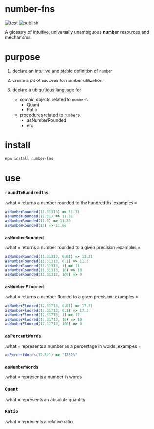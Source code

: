 # number-fns

![test](https://github.com/ehmpathy/number-fns/workflows/test/badge.svg)
![publish](https://github.com/ehmpathy/number-fns/workflows/publish/badge.svg)

A glossary of intuitive, universally unambiguous **number** resources and mechanisms.

# purpose

1. declare an intuitive and stable definition of `number`

2. create a pit of success for number utilization

3. declare a ubiquitious language for
    - domain objects related to `number`s
      - Quant
      - Ratio
    - procedures related to `number`s
      - asNumberRounded
      - etc

# install

```sh
npm install number-fns
```

# use

### `roundToHundredths`

.what = returns a number rounded to the hundredths
.examples =
```ts
asNumberRounded(11.31313) => 11.31
asNumberRounded(11.31) => 11.31
asNumberRounded(11.3) => 11.30
asNumberRounded(11) => 11.00
```

### `asNumberRounded`

.what = returns a number rounded to a given precision
.examples =
```ts
asNumberRounded(11.31313, 0.01) => 11.31
asNumberRounded(11.31313, 0.1) => 11.3
asNumberRounded(11.31313, 1) => 11
asNumberRounded(11.31313, 10) => 10
asNumberRounded(11.31313, 100) => 0
```

### `asNumberFloored`

.what = returns a number floored to a given precision
.examples =
```ts
asNumberFloored(17.31713, 0.01) => 17.31
asNumberFloored(17.31713, 0.1) => 17.3
asNumberFloored(17.31713, 1) => 17
asNumberFloored(17.31713, 10) => 10
asNumberFloored(17.31713, 100) => 0
```

### `asPercentWords`

.what = represents a number as a percentage in words
.examples =
```ts
asPercentWords(12.321) => "1232%"
```

### `asNumberWords`

.what = represents a number in words


### `Quant`

.what = represents an absolute quantity


### `Ratio`

.what = represents a relative ratio
